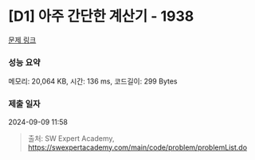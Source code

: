 # [D1] 아주 간단한 계산기 - 1938 

[문제 링크](https://swexpertacademy.com/main/code/problem/problemDetail.do?contestProbId=AV5PjsYKAMIDFAUq) 

### 성능 요약

메모리: 20,064 KB, 시간: 136 ms, 코드길이: 299 Bytes

### 제출 일자

2024-09-09 11:58



> 출처: SW Expert Academy, https://swexpertacademy.com/main/code/problem/problemList.do